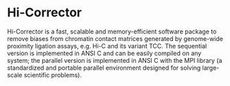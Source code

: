 # Hi-Corrector
Hi-Corrector is a fast, scalable and memory-efficient software package to remove biases from chromatin contact matrices generated by genome-wide proximity ligation assays, e.g. Hi-C and its variant TCC. The sequential version is implemented in ANSI C and can be easily compiled on any system; the parallel version is implemented in ANSI C with the MPI library (a standardized and portable parallel environment designed for solving large-scale scientific problems).
